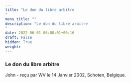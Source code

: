 ```yaml
---
title: "Le don du libre arbitre
"
menu_title: ""
description: "Le don du libre arbitre
"
date: 2022-06-01 06:00:01+00:16
draft: False
hidden: True
weight:
---
```

### Le don du libre arbitre


John - reçu par WV le 14 Janvier 2002, Schoten, Belgique.



